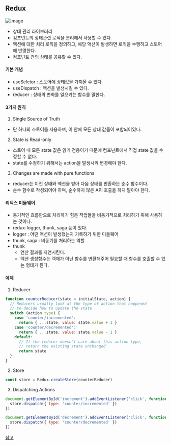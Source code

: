 ## Redux

![image](https://user-images.githubusercontent.com/61968474/130623375-aa7f69b7-64bb-4c58-a0e1-79cd22e5a52f.png)

- 상태 관리 라이브러리
- 컴포넌트의 상태관련 로직을 분리해서 사용할 수 있다.
- 액션에 대한 처리 로직을 정의하고, 해당 액션이 발생하면 로직을 수행하고 스토어에 반영한다.
- 컴포넌트 간의 상태를 공유할 수 있다.


#### 기본 개념
- useSelctor : 스토어에 상태값을 가져올 수 있다.
- useDispatch : 액션을 발생시킬 수 있다.
- reducer : 상태의 변화를 일으키는 함수를 말한다.


#### 3가지 원칙
1. Single Source of Truth
- 단 하나의 스토어를 사용하며, 이 안에 모든 상태 값들이 포함되어있다.

2. State is Read-only
- 스토어 내 모든 state 값은 읽기 전용이기 때문에 컴포넌트에서 직접 state 값을 수정할 수 없다.
- state를 수정하기 위해서는 action을 발생시켜 변경해야 한다.

3. Changes are made with pure functions
- reducer는 이전 상태와 액션을 받아 다음 상태를 반환하는 순수 함수이다.
- 순수 함수로 작성되어야 하며, 순수하지 않은 API 호출을 하지 말아야 한다.


#### 리덕스 미들웨어
- 동기적인 흐름만으로 처리하기 힘든 작업들을 비동기적으로 처리하기 위해 사용하는 것이다.
- redux-logger, thunk, saga 등이 있다.
- logger : 어떤 액션이 발생했는지 기록하기 위한 미들웨어
- thunk, saga : 비동기를 처리하는 역할
- thunk 
  - 연산 결과를 지연시킨다.
  - 액션 생성함수는 객체가 아닌 함수를 변환해주어 필요할 때 함수를 호출할 수 있는 형태가 된다.


#### 예제
1. Reducer

```JavaScript
function counterReducer(state = initialState, action) {
  // Reducers usually look at the type of action that happened
  // to decide how to update the state
  switch (action.type) {
    case 'counter/incremented':
      return { ...state, value: state.value + 1 }
    case 'counter/decremented':
      return { ...state, value: state.value - 1 }
    default:
      // If the reducer doesn't care about this action type,
      // return the existing state unchanged
      return state
  }
}
```

2. Store
```JavaScript
const store = Redux.createStore(counterReducer)
```

3. Dispatching Actions
```JavaScript
document.getElementById('increment').addEventListener('click', function () {
  store.dispatch({ type: 'counter/incremented' })
})

document.getElementById('decrement').addEventListener('click', function () {
  store.dispatch({ type: 'counter/decremented' })
})
```

[참고](https://redux.js.org/tutorials/fundamentals/part-1-overview)
